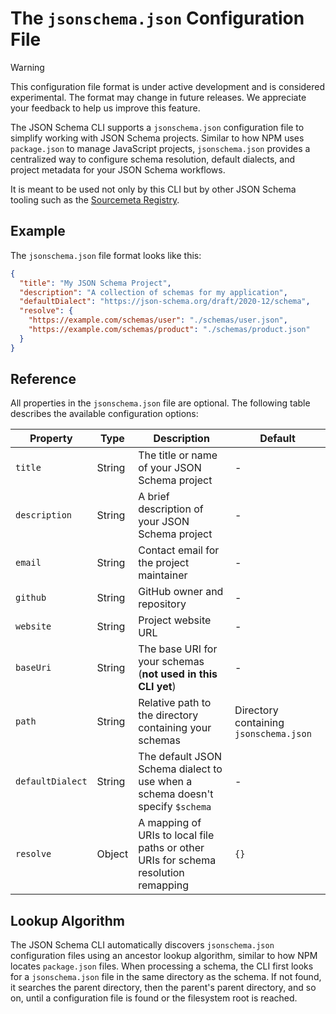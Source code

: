 The `jsonschema.json` Configuration File
========================================

> [!WARNING]
> This configuration file format is under active development and is considered
> experimental. The format may change in future releases. We appreciate your
> feedback to help us improve this feature.

The JSON Schema CLI supports a `jsonschema.json` configuration file to simplify
working with JSON Schema projects. Similar to how NPM uses `package.json` to
manage JavaScript projects, `jsonschema.json` provides a centralized way to
configure schema resolution, default dialects, and project metadata for your
JSON Schema workflows.

It is meant to be used not only by this CLI but by other JSON Schema tooling
such as the [Sourcemeta Registry](https://registry.sourcemeta.com).

Example
-------

The `jsonschema.json` file format looks like this:

```json
{
  "title": "My JSON Schema Project",
  "description": "A collection of schemas for my application",
  "defaultDialect": "https://json-schema.org/draft/2020-12/schema",
  "resolve": {
    "https://example.com/schemas/user": "./schemas/user.json",
    "https://example.com/schemas/product": "./schemas/product.json"
  }
}
```

Reference
---------

All properties in the `jsonschema.json` file are optional. The following table
describes the available configuration options:

| Property | Type | Description | Default |
|-------|------|-------------|---------|
| `title` | String | The title or name of your JSON Schema project | - |
| `description` | String | A brief description of your JSON Schema project | - |
| `email` | String | Contact email for the project maintainer | - |
| `github` | String | GitHub owner and repository | - |
| `website` | String | Project website URL | - |
| `baseUri` | String | The base URI for your schemas (**not used in this CLI yet**) | - |
| `path` | String | Relative path to the directory containing your schemas | Directory containing `jsonschema.json` |
| `defaultDialect` | String | The default JSON Schema dialect to use when a schema doesn't specify `$schema` | - |
| `resolve` | Object | A mapping of URIs to local file paths or other URIs for schema resolution remapping | `{}` |

Lookup Algorithm
----------------

The JSON Schema CLI automatically discovers `jsonschema.json` configuration files using an ancestor lookup algorithm, similar to how NPM locates `package.json` files. When processing a schema, the CLI first looks for a `jsonschema.json` file in the same directory as the schema. If not found, it searches the parent directory, then the parent's parent directory, and so on, until a configuration file is found or the filesystem root is reached.
